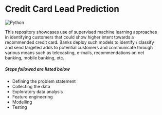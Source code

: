 # Credit Card Lead Prediction

![Python](http://ForTheBadge.com/images/badges/made-with-python.svg)

This repository showcases use of supervised machine learning approaches in identifying customers that could show higher intent towards a recommended credit card. Banks deploy such models to identify / classify and send targeted adds to potential customers and communicate through various means such as telecasting, e-mails, recommendations on net banking, mobile banking, etc.

##### Steps followed are listed below
- Defining the problem statement
- Collecting the data
- Exploratory data analysis
- Feature engineering
- Modelling
- Testing
